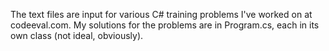 The text files are input for various C# training problems I've worked on at codeeval.com.
My solutions for the problems are in Program.cs, each in its own class (not ideal, obviously).
